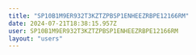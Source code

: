 ```yaml
---
title: "SP10B1M9ER932T3KZTZPBSP1ENHEEZRBPE12166RM"
date: 2024-07-21T18:38:15.957Z
user: SP10B1M9ER932T3KZTZPBSP1ENHEEZRBPE12166RM
layout: "users"
---
```

    